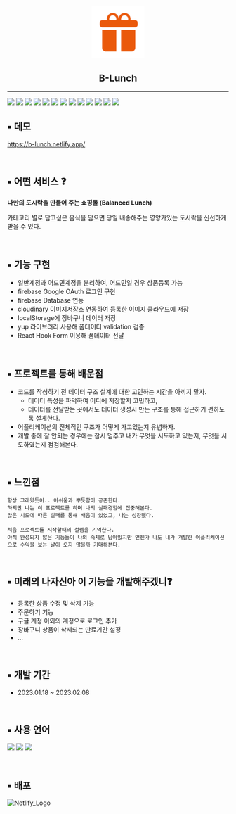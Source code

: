 <div align="center">
  <img src="./public/logo192.png" alt="logo" width="120px" />
  <h2>B-Lunch</h2>
</div>


---
<img src="https://img.shields.io/badge/React-61DAFB?style=flat-square&logo=React&logoColor=black"/>
<img src="https://img.shields.io/badge/Typescript-3178C6?style=flat-square&logo=Typescript&logoColor=white"/>
<img src="https://img.shields.io/badge/Tailwind CSS-0C152A?style=flat-square&logo=Tailwind CSS&logoColor=white"/>

<img src="https://img.shields.io/badge/React Router-F44250?style=flat-square&logo=ReactRouter&logoColor=white"/>
<img src="https://img.shields.io/badge/React Icons-E91E62?style=flat-square&logo=React&logoColor=white"/>
<img src="https://img.shields.io/badge/React Hook Form-EC5990?style=flat-square&logo=ReactHookForm&logoColor=black"/>
<img src="https://img.shields.io/badge/RamdaJS-884499?style=flat-square&logoColor=white"/>
<img src="https://img.shields.io/badge/YupResolver-orange?style=flat-square&logo=Yup&logoColor=white"/>

<img src="https://img.shields.io/badge/Firebase-FFCA28?style=flat-square&logo=firebase&logoColor=black"/>
<img src="https://img.shields.io/badge/Cloudinary-3447C5?style=flat-square&logoColor=white"/>
<img src="https://img.shields.io/badge/Yarnberry-2B8EBB?style=flat-square&logo=Yarn&logoColor=white"/>
<img src="https://img.shields.io/badge/GitHub-181717?style=flat-square&logo=GitHub&logoColor=white"/>
<img src="https://img.shields.io/badge/Netlify-070B0E?style=flat-square&logo=Netlify&logoColor=47A3BD"/>

<br />


## ▪️ 데모
https://b-lunch.netlify.app/

<br />

## ▪️ 어떤 서비스 ❓
**나만의 도시락을 만들어 주는 쇼핑몰 (Balanced Lunch)**

카테고리 별로 담고싶은 음식을 담으면 당일 배송해주는 영양가있는 도시락을 신선하게 받을 수 있다.

<br />

## ▪️ 기능 구현
- 일반계정과 어드민계정을 분리하여, 어드민일 경우 상품등록 가능
- firebase Google OAuth 로그인 구현
- firebase Database 연동
- cloudinary 이미지저장소 연동하여 등록한 이미지 클라우드에 저장
- localStorage에 장바구니 데이터 저장
- yup 라이브러리 사용해 폼데이터 validation 검증
- React Hook Form 이용해 폼데이터 전달

<br />

## ▪️ 프로젝트를 통해 배운점
- 코드를 작성하기 전 데이터 구조 설계에 대한 고민하는 시간을 아끼지 말자.
  - 데이터 특성을 파악하여 어디에 저장할지 고민하고,
  - 데이터를 전달받는 곳에서도 데이터 생성시 만든 구조를 통해 접근하기 편하도록 설계한다.
- 어플리케이션의 전체적인 구조가 어떻게 가고있는지 유념하자.
- 개발 중에 잘 안되는 경우에는 잠시 멈추고 내가 무엇을 시도하고 있는지, 무엇을 시도하였는지 점검해본다.

<br />

## ▪️ 느낀점
```text
항상 그래왔듯이.. 아쉬움과 뿌듯함이 공존한다.
하지만 나는 이 프로젝트를 하며 나의 실패경험에 집중해본다.
많은 시도에 따른 실패를 통해 배움이 있었고, 나는 성장했다.

처음 프로젝트를 시작할때의 설렘을 기억한다. 
아직 완성되지 않은 기능들이 나의 숙제로 남아있지만 언젠가 나도 내가 개발한 어플리케이션으로 수익을 보는 날이 오지 않을까 기대해본다.
```

<br />

## ▪️ 미래의 나자신아 이 기능을 개발해주겠니❓
- 등록한 상품 수정 및 삭제 기능
- 주문하기 기능
- 구글 계정 이외의 계정으로 로그인 추가
- 장바구니 상품이 삭제되는 만료기간 설정
- ...


<br />

## ▪️ 개발 기간
- 2023.01.18 ~ 2023.02.08

<br />

## ▪️ 사용 언어
<img 
  src="https://user-images.githubusercontent.com/23496927/148519290-7ba474cb-a1d3-49fc-9da9-ede3555130eb.png" 
  height="60px" />
<img 
  src="https://user-images.githubusercontent.com/23496927/148519299-97198ced-65ad-4fc7-94c2-ec706404901c.png" 
  height="60px" />
<img 
  src="https://res.cloudinary.com/dg0bagjoq/image/upload/v1675839671/rvgrry8jifqfd6phdz5p.png" 
  height="60px" />

<br />

## ▪️ 배포
<img 
  src="https://user-images.githubusercontent.com/23496927/148517276-c7fe849e-0921-4a75-88f8-959e2b7a8328.jpeg" 
  width="30%" 
  title="Netlify_Logo"/>
